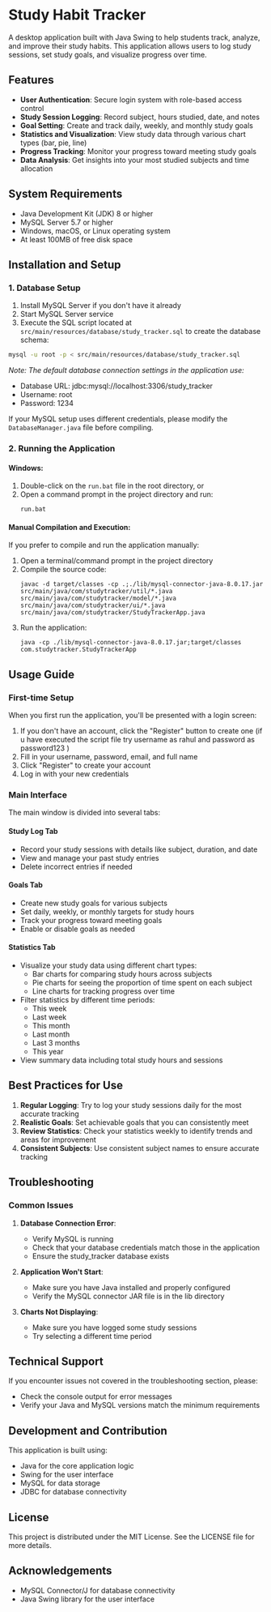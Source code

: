 # Study Habit Tracker

A desktop application built with Java Swing to help students track, analyze, and improve their study habits. This application allows users to log study sessions, set study goals, and visualize progress over time.

## Features

- **User Authentication**: Secure login system with role-based access control
- **Study Session Logging**: Record subject, hours studied, date, and notes
- **Goal Setting**: Create and track daily, weekly, and monthly study goals
- **Statistics and Visualization**: View study data through various chart types (bar, pie, line)
- **Progress Tracking**: Monitor your progress toward meeting study goals
- **Data Analysis**: Get insights into your most studied subjects and time allocation

## System Requirements

- Java Development Kit (JDK) 8 or higher
- MySQL Server 5.7 or higher
- Windows, macOS, or Linux operating system
- At least 100MB of free disk space

## Installation and Setup

### 1. Database Setup

1. Install MySQL Server if you don't have it already
2. Start MySQL Server service
3. Execute the SQL script located at `src/main/resources/database/study_tracker.sql` to create the database schema:

```bash
mysql -u root -p < src/main/resources/database/study_tracker.sql
```

*Note: The default database connection settings in the application use:*
- Database URL: jdbc:mysql://localhost:3306/study_tracker
- Username: root
- Password: 1234

If your MySQL setup uses different credentials, please modify the `DatabaseManager.java` file before compiling.

### 2. Running the Application

#### Windows:

1. Double-click on the `run.bat` file in the root directory, or
2. Open a command prompt in the project directory and run:
   ```
   run.bat
   ```

#### Manual Compilation and Execution:

If you prefer to compile and run the application manually:

1. Open a terminal/command prompt in the project directory
2. Compile the source code:
   ```
   javac -d target/classes -cp .;./lib/mysql-connector-java-8.0.17.jar src/main/java/com/studytracker/util/*.java src/main/java/com/studytracker/model/*.java src/main/java/com/studytracker/ui/*.java src/main/java/com/studytracker/StudyTrackerApp.java
   ```
3. Run the application:
   ```
   java -cp ./lib/mysql-connector-java-8.0.17.jar;target/classes com.studytracker.StudyTrackerApp
   ```
   
## Usage Guide

### First-time Setup

When you first run the application, you'll be presented with a login screen:

1. If you don't have an account, click the "Register" button to create one
(if u have executed the script file try username as rahul and password as password123 )
2. Fill in your username, password, email, and full name
3. Click "Register" to create your account
4. Log in with your new credentials

### Main Interface

The main window is divided into several tabs:

#### Study Log Tab

- Record your study sessions with details like subject, duration, and date
- View and manage your past study entries
- Delete incorrect entries if needed

#### Goals Tab

- Create new study goals for various subjects
- Set daily, weekly, or monthly targets for study hours
- Track your progress toward meeting goals
- Enable or disable goals as needed

#### Statistics Tab

- Visualize your study data using different chart types:
  - Bar charts for comparing study hours across subjects
  - Pie charts for seeing the proportion of time spent on each subject
  - Line charts for tracking progress over time
- Filter statistics by different time periods:
  - This week
  - Last week
  - This month
  - Last month
  - Last 3 months
  - This year
- View summary data including total study hours and sessions

## Best Practices for Use

1. **Regular Logging**: Try to log your study sessions daily for the most accurate tracking
2. **Realistic Goals**: Set achievable goals that you can consistently meet
3. **Review Statistics**: Check your statistics weekly to identify trends and areas for improvement
4. **Consistent Subjects**: Use consistent subject names to ensure accurate tracking

## Troubleshooting

### Common Issues

1. **Database Connection Error**:
   - Verify MySQL is running
   - Check that your database credentials match those in the application
   - Ensure the study_tracker database exists

2. **Application Won't Start**:
   - Make sure you have Java installed and properly configured
   - Verify the MySQL connector JAR file is in the lib directory

3. **Charts Not Displaying**:
   - Make sure you have logged some study sessions
   - Try selecting a different time period

## Technical Support

If you encounter issues not covered in the troubleshooting section, please:
- Check the console output for error messages
- Verify your Java and MySQL versions match the minimum requirements

## Development and Contribution

This application is built using:
- Java for the core application logic
- Swing for the user interface
- MySQL for data storage
- JDBC for database connectivity

## License

This project is distributed under the MIT License. See the LICENSE file for more details.

## Acknowledgements

- MySQL Connector/J for database connectivity
- Java Swing library for the user interface